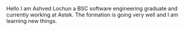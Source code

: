 Hello I am Ashved Lochun a BSC software engineering graduate and currently working at Astek. The formation is going very well and I am learning new things. 
